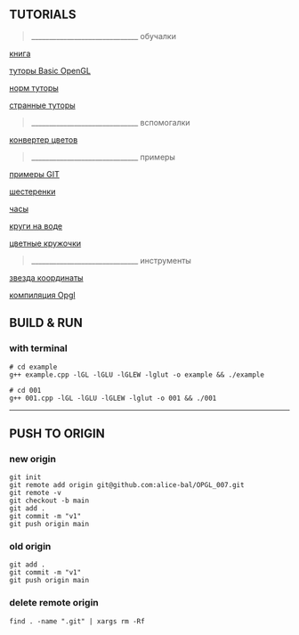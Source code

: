 ## TUTORIALS

 > ______________________________ обучалки

[книга](http://pm.samgtu.ru/sites/pm.samgtu.ru/files/materials/comp_graph/RedBook_OpenGL.pdf)

[туторы Basic OpenGL](http://www.opengl-tutorial.org/beginners-tutorials/)

[норм туторы](http://citforum.ru/programming/opengl/opengl_05.shtml)

[странные туторы](https://www.opengl.org/resources/libraries/glut/spec3/spec3.html)

> ______________________________ вспомогалки

[конвертер цветов](https://colorscheme.ru/color-converter.html)

> ______________________________ примеры

[примеры GIT](https://github.com/progschj/OpenGL-Examples)

[шестеренки](http://www.gamedev.ru/code/forum/?id=126000)

[часы](https://russianblogs.com/article/1931477112/)

[круги на воде](https://github.com/Liza-S/Simple-Animation-of-circles-OpenGL)

[цветные кружочки](https://github.com/nikolas/stars)

> ______________________________ инструменты

[звезда координаты](https://intuit.ru/studies/courses/595/451/lecture/10074?page=10)

[компиляция Opgl](http://titan.csit.rmit.edu.au/~e20068/teaching/i3dg&a/2016/compiling.html)

## BUILD & RUN 

### with terminal

```
# cd example
g++ example.cpp -lGL -lGLU -lGLEW -lglut -o example && ./example

# cd 001
g++ 001.cpp -lGL -lGLU -lGLEW -lglut -o 001 && ./001
```
----------------------------------------------------------------------

## PUSH TO ORIGIN

### new origin

```
git init
git remote add origin git@github.com:alice-bal/OPGL_007.git
git remote -v
git checkout -b main
git add .
git commit -m "v1"
git push origin main
```

### old origin

```
git add .
git commit -m "v1"
git push origin main
```
### delete remote origin

```
find . -name ".git" | xargs rm -Rf
```